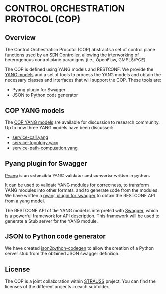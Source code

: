 # CONTROL ORCHESTRATION PROTOCOL (COP)

## Overview
The Control Orchestration Procotol (COP) abstracts a set of control plane functions used by an SDN Controller, allowing the interworking of heterogenous control plane paradigms (i.e., OpenFlow, GMPLS/PCE).

The COP is defined using YANG models and RESTCONF. We provide the [YANG models](https://github.com/ict-strauss/COP/tree/master/yang) and a set of tools to process the YANG models and obtain the necessary classes and interfaces that will support the COP. These tools are:
 - Pyang plugin for Swagger
 - JSON to Python code generator

## COP YANG models

The [COP YANG models](https://github.com/ict-strauss/COP/tree/master/yang) are available for discussion to research community. Up to now three YANG models have been discussed:

- [service-call.yang](https://github.com/ict-strauss/COP/blob/master/yang/yang-cop/service-call.yang)
- [service-topology.yang](https://github.com/ict-strauss/COP/blob/master/yang/yang-cop/service-topology.yang)
- [service-path-computation.yang](https://github.com/ict-strauss/COP/blob/master/yang/yang-cop/service-path-computation.yang)

## Pyang plugin for Swagger

[Pyang](https://code.google.com/p/pyang/) is an extensible YANG validator and converter written in python. 

It can be used to validate YANG modules for correctness, to transform YANG modules into other formats, and to generate code from the modules. We have written a [pyang plugin for swagger](https://github.com/ict-strauss/COP/tree/master/pyang_plugins) to obtain the RESTCONF API from a yang model. 

The RESTCONF API of the YANG model is interpreted with [Swagger](http://swagger.io/), which is a powerful framework for API description. This framework will be used to generate a Stub server for the YANG module.


## JSON to Python code generator

We have created [json2python-codegen](https://github.com/ict-strauss/COP/tree/master/json2python-codegen) to allow the creation of a Python server stub from the obtained JSON swagger definition.


License
-------
The COP is a joint collaboration within [STRAUSS](http://www.ict-strauss.eu/) project. You can find the licenses of the different projects in each subfolder.
